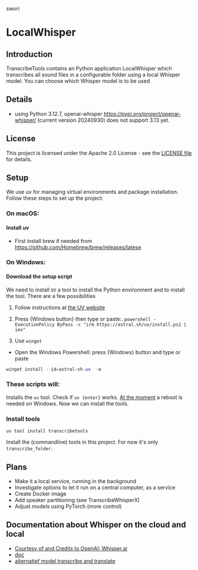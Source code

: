 swori
# LocalWhisper

## Introduction
TranscribeTools contains an Python application LocalWhisper
which transcribes all sound files in a configurable folder using a local Whisper model. 
You can choose which Whisper model is to be used 

## Details
 - using Python 3.12.7, openai-whisper https://pypi.org/project/openai-whisper/ (current version 20240930) 
does not support 3.13 yet.

## License
This project is licensed under the Apache 2.0 License - see the [LICENSE file](LICENSE) for details.

## Setup
We use uv for managing virtual environments and package installation. Follow these steps to set up the project:

### On macOS:
#### Install uv
- First install brew if needed from https://github.com/Homebrew/brew/releases/latese

### On Windows:
#### Download the setup script
We need to install `UV` a tool to install the Python environment and to 
install the tool. There are a few possibilities

1. Follow instructions at  [the UV website](https://docs.astral.sh/uv/getting-started/installation/#__tabbed_1_2)

2. Press {Windows button} then type or paste:. 
```powershell -ExecutionPolicy ByPass -c "irm https://astral.sh/uv/install.ps1 | iex"```

3. Use `winget`
- Open the Windows Powershell: press {Windows} button and type or paste
```Powershell
winget install --id=astral-sh.uv  -e
```

### These scripts will:

Installs the `uv` tool. Check if `uv {enter}` works. [At the moment](https://github.com/astral-sh/uv/issues/10014) a reboot is needed on Windows.
Now we can install the tools.

### Install tools

```uv tool install transcribetools```

Install the (commandline) tools in this project. For now 
it's only `transcribe_folder`.

## Plans
- Make it a local service, running in the background
- Investigate options to let it run on a central computer, as a service
- Create Docker image
- Add speaker partitioning (see TranscribeWhisperX)
- Adjust models using PyTorch (more control)

## Documentation about Whisper on the cloud and local
- [Courtesy of and Credits to OpenAI: Whisper.ai](https://github.com/openai/whisper/blob/main/README.md)
- [doc](https://pypi.org/project/openai-whisper/)
- [alternatief model transcribe and translate](https://huggingface.co/facebook/seamless-m4t-v2-large)
